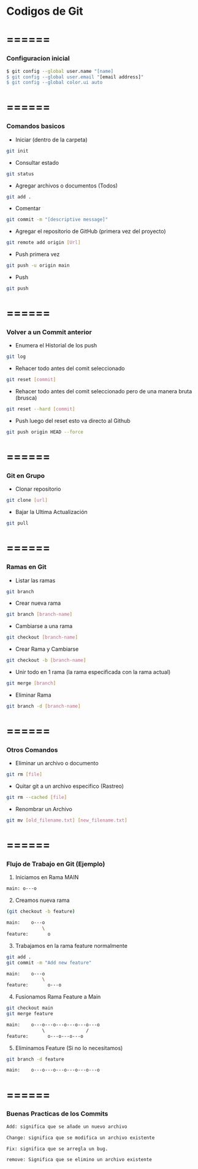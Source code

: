 # Codigos de Git

======
======
### Configuracion inicial

```bash
$ git config --global user.name "[name]
$ git config --global user.email "[email address]"
$ git config --global color.ui auto
```
======
======
### Comandos basicos
- Iniciar (dentro de la carpeta)
```bash
git init 
```
- Consultar estado 
```bash
git status
```
- Agregar archivos o documentos (Todos) 
```bash
git add .
```
- Comentar
```bash
git commit -m "[descriptive message]"
```
- Agregar el repositorio de GitHub (primera vez del proyecto)
```bash
git remote add origin [Url]
```
- Push primera vez

```bash
git push -u origin main
```

- Push
```bash
git push
```

======
======
### Volver a un Commit anterior

- Enumera el Historial de los push
```bash
git log

```

- Rehacer todo antes del comit seleccionado
```bash
git reset [commit]
```

- Rehacer todo antes del comit seleccionado pero de una manera bruta (brusca)
```bash
git reset --hard [commit]
```

- Push luego del reset esto va directo al Github
```bash
git push origin HEAD --force
```

======
======
### Git en Grupo

- Clonar repositorio
```bash
git clone [url]
```
- Bajar la Ultima Actualización
```bash
git pull
```
======
======
### Ramas en Git

- Listar las ramas
```bash
git branch
```
- Crear nueva rama
```bash
git branch [branch-name]
```
- Cambiarse a una rama
```bash
git checkout [branch-name]
```
- Crear Rama y Cambiarse
```bash
git checkout -b [branch-name]
```
- Unir todo en 1 rama (la rama especificada con la rama actual)
```bash
git merge [branch]
```
- Eliminar Rama
```bash
git branch -d [branch-name]
```
======
======
### Otros Comandos
- Eliminar un archivo o documento
```bash
git rm [file]
```

- Quitar git a un archivo especifico (Rastreo)
```bash
git rm --cached [file]
```

- Renombrar un Archivo
```bash
git mv [old_filename.txt] [new_filename.txt]
```

======
======
### Flujo de Trabajo en Git (Ejemplo)

1. Iniciamos en Rama MAIN
```sh
main: o---o
```

2. Creamos nueva rama 
```bash
(git checkout -b feature)
```
```sh
main:    o---o
             \
feature:       o
```

3.  Trabajamos en la rama feature normalmente
```bash
git add .
git commit -m "Add new feature"
```
```sh
main:    o---o
             \
feature:       o---o
```

4. Fusionamos Rama Feature a Main
```bash
git checkout main
git merge feature
```
```sh
main:    o---o---o---o---o---o---o
             \               /
feature:       o---o---o---o
```

5. Eliminamos Feature (Si no lo necesitamos)
```bash
git branch -d feature

```
```sh
main:    o---o---o---o---o---o---o

```

======
======
### Buenas Practicas de los Commits

```sh
Add: significa que se añade un nuevo archivo
```

```sh
Change: significa que se modifica un archivo existente
```

```sh
Fix: significa que se arregla un bug.
```

```sh
remove: Significa que se elimino un archivo existente
```
